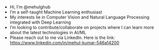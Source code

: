 -  Hi, I’m @mehulghub
-  I’m a self-taught Machine Learning enthusiast
-  My interests lie in Computer Vision and Natural Language Processing integrated with Deep Learning
-  I’m looking to contribute/collaborate on projects where I can learn more about the latest technologies in AI/ML
-  Please reach out to me via LinkedIn. Here is the link: https://www.linkedin.com/in/mehul-kumar-546a14200

<!---
mehulghub/mehulghub is a ✨ special ✨ repository because its `README.md` (this file) appears on your GitHub profile.
You can click the Preview link to take a look at your changes.
--->
